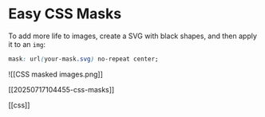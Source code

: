 # Easy CSS Masks

To add more life to images, create a SVG with black shapes, and then apply it to an `img`:

```css
mask: url(your-mask.svg) no-repeat center;
```

![[CSS masked images.png]]

[[20250717104455-css-masks]]

[[css]]